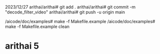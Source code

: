2023/12/27
arithai/arithai# git add .
arithai/arithai# git commit -m "decode_filter_video"
arithai/arithai# git push -u origin main

/aicode/doc/examples# make -f Makefile.example
/aicode/doc/examples# make -f Makefile.example clean

# arithai 5
